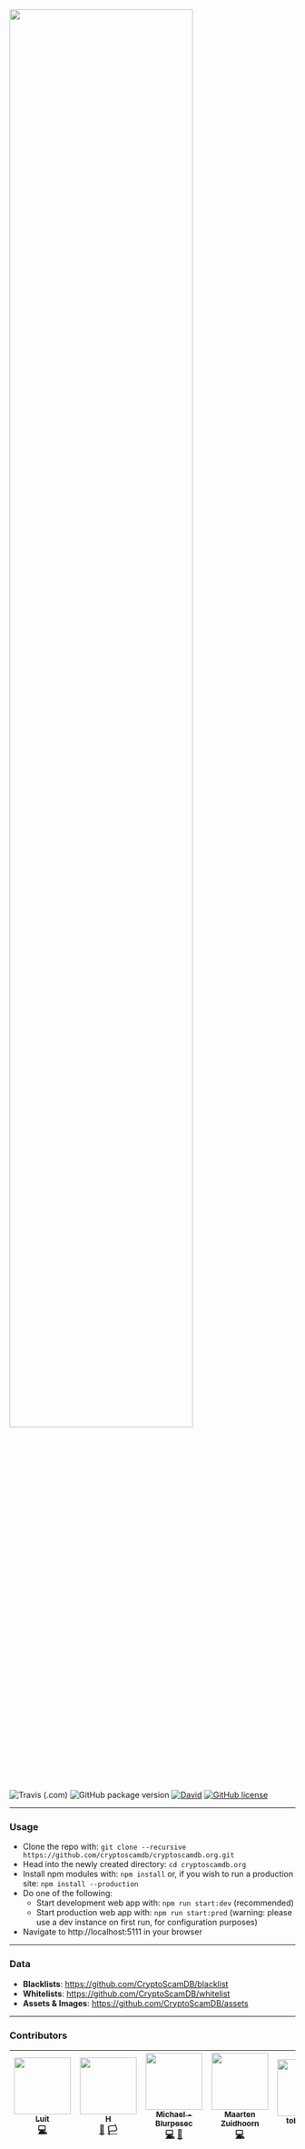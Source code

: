 <img src="https://raw.githubusercontent.com/CryptoScamDB/assets/22b4b5431250d42b7c9dbed4bc59797338bc2bf7/logo/logotype-horizontal-main.png" width="80%">

![Travis (.com)](https://img.shields.io/travis/com/CryptoScamDB/cryptoscamdb.org.svg?style=flat-square) ![GitHub package version](https://img.shields.io/github/package-json/v/CryptoScamDB/cryptoscamdb.org.svg?style=flat-square) [![David](https://img.shields.io/david/CryptoScamDB/cryptoscamdb.org.svg?style=flat-square)](https://david-dm.org/CryptoScamDB/cryptoscamdb.org) [![GitHub license](https://img.shields.io/github/license/CryptoScamDB/cryptoscamdb.org.svg?style=flat-square)](https://github.com/CryptoScamDB/cryptoscamdb.org/blob/master/LICENSE)

---
### Usage

- Clone the repo with: `git clone --recursive https://github.com/cryptoscamdb/cryptoscamdb.org.git`
- Head into the newly created directory: `cd cryptoscamdb.org`
- Install npm modules with: `npm install` or, if you wish to run a production site: `npm install --production`
- Do one of the following:
    - Start development web app with: `npm run start:dev` (recommended)
	- Start production web app with: `npm run start:prod` (warning: please use a dev instance on first run, for configuration purposes)
- Navigate to http://localhost:5111 in your browser
---
### Data
- **Blacklists**: https://github.com/CryptoScamDB/blacklist
- **Whitelists**: https://github.com/CryptoScamDB/whitelist
- **Assets & Images**: https://github.com/CryptoScamDB/assets
---
### Contributors

<!-- ALL-CONTRIBUTORS-LIST:START - Do not remove or modify this section -->
<!-- prettier-ignore -->
| [<img src="https://avatars1.githubusercontent.com/u/12037024?v=4" width="100px;"/><br /><sub><b>Luit</b></sub>](https://luit.me)<br />[💻](https://github.com/CryptoScamDB/cryptoscamdb.org/commits?author=MrLuit "Code") | [<img src="https://avatars3.githubusercontent.com/u/2313704?v=4" width="100px;"/><br /><sub><b>H</b></sub>](https://keybase.io/409H)<br />[🏴](https://github.com/CryptoScamDB/blacklist/commits?author=409H "Contributed to blacklist") [🏳️](https://github.com/CryptoScamDB/whitelist/commits?author=409H "Contributed to whitelist") | [<img src="https://avatars3.githubusercontent.com/u/29407814?v=4" width="100px;"/><br /><sub><b>Michael - Blurpesec</b></sub>](https://michaelhahntech.com)<br />[💻](https://github.com/CryptoScamDB/cryptoscamdb.org/commits?author=hahnmichaelf "Code") [🎨](#design-hahnmichaelf "Design") | [<img src="https://avatars2.githubusercontent.com/u/7503723?v=4" width="100px;"/><br /><sub><b>Maarten Zuidhoorn</b></sub>](https://morten.sh)<br />[💻](https://github.com/CryptoScamDB/cryptoscamdb.org/commits?author=Mrtenz "Code") | [<img src="https://avatars0.githubusercontent.com/u/36028424?v=4" width="100px;"/><br /><sub><b>tobaloidee</b></sub>](https://github.com/Tobaloidee)<br />[🎨](#design-Tobaloidee "Design") | [<img src="https://avatars1.githubusercontent.com/u/25834495?v=4" width="100px;"/><br /><sub><b>Sharon Manrique</b></sub>](https://github.com/Azarielle)<br />[📖](https://github.com/CryptoScamDB/cryptoscamdb.org/commits?author=Azarielle "Documentation") [⚠️](https://github.com/CryptoScamDB/cryptoscamdb.org/commits?author=Azarielle "Tests") |
| :---: | :---: | :---: | :---: | :---: | :---: |
<!-- ALL-CONTRIBUTORS-LIST:END -->